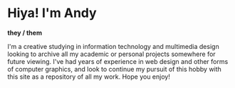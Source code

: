 # Hiya! I'm Andy
**they / them**

I'm a creative studying in information technology and multimedia design looking to archive all my academic or personal projects somewhere for future viewing. I've had years of experience in web design and other forms of computer graphics, and look to continue my pursuit of this hobby with this site as a repository of all my work. Hope you enjoy! 
